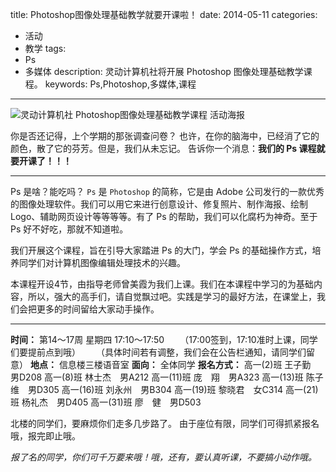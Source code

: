 title: Photoshop图像处理基础教学就要开课啦！
date: 2014-05-11
categories:
- 活动
- 教学
tags:
 - Ps
 - 多媒体
description: 灵动计算机社将开展 Photoshop 图像处理基础教学课程。
keywords: Ps,Photoshop,多媒体,课程
---

![灵动计算机社 Photoshop图像处理基础教学课程 活动海报](http://cptsct.qiniudn.com/photoshop_lessons/poster.jpg)

你是否还记得，上个学期的那张调查问卷？
也许，在你的脑海中，已经消了它的颜色，散了它的芬芳。但是，我们从未忘记。
告诉你一个消息：__我们的 Ps 课程就要开课了！！！__

<!-- more -->

-----

Ps 是啥？能吃吗？
`Ps` 是 `Photoshop` 的简称，它是由 Adobe 公司发行的一款优秀的图像处理软件。我们可以用它来进行创意设计、修复照片、制作海报、绘制 Logo、辅助网页设计等等等等。有了 Ps 的帮助，我们可以化腐朽为神奇。至于 Ps 好不好吃，那就不知道啦。

我们开展这个课程，旨在引导大家踏进 Ps 的大门，学会 Ps 的基础操作方式，培养同学们对计算机图像编辑处理技术的兴趣。

本课程开设4节，由指导老师曾美霞为我们上课。我们在本课程中学习的为基础内容，所以，强大的高手们，请自觉飘过吧。实践是学习的最好方法，在课堂上，我们会把更多的时间留给大家动手操作。

-----

**时间：** 第14～17周 星期四 17:10～17:50
　　（17:00签到，17:10准时上课，同学们要提前点到哦）
　　（具体时间若有调整，我们会在公告栏通知，请同学们留意）
**地点：** 信息楼三楼语音室
**面向：** 全体同学
**报名方式：**
高一(2)班 王子勤　男D208
高一(8)班 林士杰　男A212
高一(11)班 庞　翔　男A323
高一(13)班 陈子维　男D305
高一(16)班 刘永州　男B304
高一(19)班 黎晓君　女C314
高一(21)班 杨礼杰　男D405
高一(31)班 廖　健　男D503

北楼的同学们，要麻烦你们走多几步路了。
由于座位有限，同学们可得抓紧报名哦，报完即止哦。

_报了名的同学，你们可千万要来哦！哦，还有，要认真听课，不要搞小动作哦。_